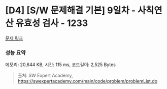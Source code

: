 # [D4] [S/W 문제해결 기본] 9일차 - 사칙연산 유효성 검사 - 1233 

[문제 링크](https://swexpertacademy.com/main/code/problem/problemDetail.do?contestProbId=AV141176AIwCFAYD) 

### 성능 요약

메모리: 20,644 KB, 시간: 115 ms, 코드길이: 2,525 Bytes



> 출처: SW Expert Academy, https://swexpertacademy.com/main/code/problem/problemList.do